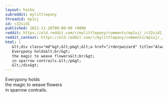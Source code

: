 ```yaml
---
layout: haiku
subreddit: mylittlepony
threadid: mp1xj
id: c32sid1
published: 2011-11-26T00:00:00 +0000
reddit: https://old.reddit.com/r/mylittlepony/comments/mp1xj/_/c32sid1
reddit_context: https://old.reddit.com/r/mylittlepony/comments/mp1xj/_/c32sid1?context=3
html: |
   &lt;div class="md"&gt;&lt;p&gt;&lt;a href="/rderpwizard" title="Always Relevant / Dance Among Her Apple Trees / Paper Bag Princess"&gt;&lt;/a&gt; 
   Everypony holds&lt;br/&gt;
   the magic to weave flowers&lt;br/&gt;
   in sparrow contrails.&lt;/p&gt;
   &lt;/div&gt;
---
```


[](/rderpwizard "Always Relevant / Dance Among Her Apple Trees / Paper Bag Princess") 
Everypony holds  
the magic to weave flowers  
in sparrow contrails.